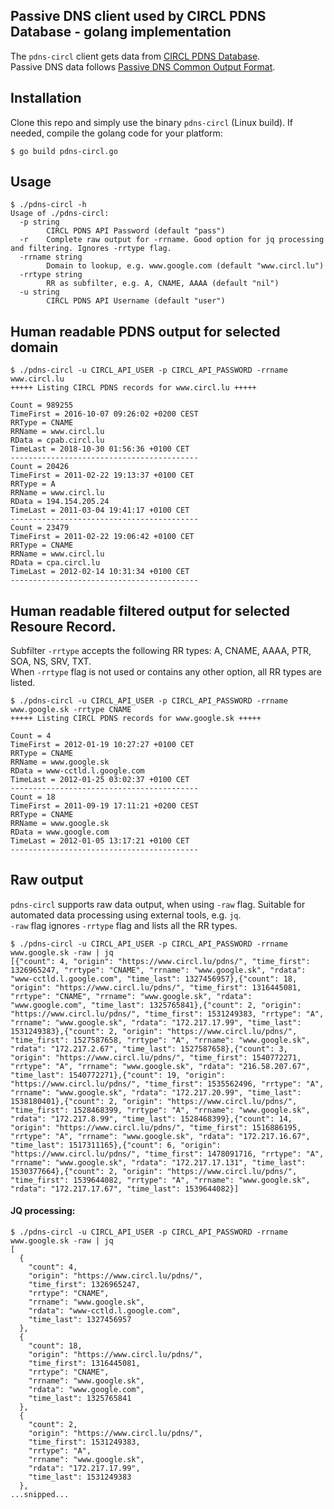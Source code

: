 ## Passive DNS client used by CIRCL PDNS Database - golang implementation
The `pdns-circl` client gets data from [CIRCL PDNS Database](https://www.circl.lu/services/passive-dns/).  
Passive DNS data follows [Passive DNS Common Output Format](https://www.ietf.org/archive/id/draft-dulaunoy-dnsop-passive-dns-cof-01.txt).  

## Installation
Clone this repo and simply use the binary `pdns-circl` (Linux build). If needed, compile the golang code for your platform: 
```
$ go build pdns-circl.go
```

## Usage
```
$ ./pdns-circl -h
Usage of ./pdns-circl:
  -p string
    	CIRCL PDNS API Password (default "pass")
  -r	Complete raw output for -rrname. Good option for jq processing and filtering. Ignores -rrtype flag.
  -rrname string
    	Domain to lookup, e.g. www.google.com (default "www.circl.lu")
  -rrtype string
    	RR as subfilter, e.g. A, CNAME, AAAA (default "nil")
  -u string
    	CIRCL PDNS API Username (default "user")
```


## Human readable PDNS output for selected domain
```
$ ./pdns-circl -u CIRCL_API_USER -p CIRCL_API_PASSWORD -rrname www.circl.lu 
+++++ Listing CIRCL PDNS records for www.circl.lu +++++

Count = 989255
TimeFirst = 2016-10-07 09:26:02 +0200 CEST
RRType = CNAME
RRName = www.circl.lu
RData = cpab.circl.lu
TimeLast = 2018-10-30 01:56:36 +0100 CET
------------------------------------------
Count = 20426
TimeFirst = 2011-02-22 19:13:37 +0100 CET
RRType = A
RRName = www.circl.lu
RData = 194.154.205.24
TimeLast = 2011-03-04 19:41:17 +0100 CET
------------------------------------------
Count = 23479
TimeFirst = 2011-02-22 19:06:42 +0100 CET
RRType = CNAME
RRName = www.circl.lu
RData = cpa.circl.lu
TimeLast = 2012-02-14 10:31:34 +0100 CET
------------------------------------------
```

## Human readable filtered output for selected Resoure Record.
Subfilter `-rrtype` accepts the following RR types: A, CNAME, AAAA, PTR, SOA, NS, SRV, TXT.  
When `-rrtype` flag is not used or contains any other option, all RR types are listed.
```
$ ./pdns-circl -u CIRCL_API_USER -p CIRCL_API_PASSWORD -rrname www.google.sk -rrtype CNAME
+++++ Listing CIRCL PDNS records for www.google.sk +++++

Count = 4
TimeFirst = 2012-01-19 10:27:27 +0100 CET
RRType = CNAME
RRName = www.google.sk
RData = www-cctld.l.google.com
TimeLast = 2012-01-25 03:02:37 +0100 CET
------------------------------------------
Count = 18
TimeFirst = 2011-09-19 17:11:21 +0200 CEST
RRType = CNAME
RRName = www.google.sk
RData = www.google.com
TimeLast = 2012-01-05 13:17:21 +0100 CET
------------------------------------------
```

## Raw output
`pdns-circl` supports raw data output, when using `-raw` flag. Suitable for automated data processing using external tools, e.g. `jq`.    
`-raw` flag ignores `-rrtype` flag and lists all the RR types.
```
$ ./pdns-circl -u CIRCL_API_USER -p CIRCL_API_PASSWORD -rrname www.google.sk -raw | jq
[{"count": 4, "origin": "https://www.circl.lu/pdns/", "time_first": 1326965247, "rrtype": "CNAME", "rrname": "www.google.sk", "rdata": "www-cctld.l.google.com", "time_last": 1327456957},{"count": 18, "origin": "https://www.circl.lu/pdns/", "time_first": 1316445081, "rrtype": "CNAME", "rrname": "www.google.sk", "rdata": "www.google.com", "time_last": 1325765841},{"count": 2, "origin": "https://www.circl.lu/pdns/", "time_first": 1531249383, "rrtype": "A", "rrname": "www.google.sk", "rdata": "172.217.17.99", "time_last": 1531249383},{"count": 2, "origin": "https://www.circl.lu/pdns/", "time_first": 1527587658, "rrtype": "A", "rrname": "www.google.sk", "rdata": "172.217.2.67", "time_last": 1527587658},{"count": 3, "origin": "https://www.circl.lu/pdns/", "time_first": 1540772271, "rrtype": "A", "rrname": "www.google.sk", "rdata": "216.58.207.67", "time_last": 1540772271},{"count": 19, "origin": "https://www.circl.lu/pdns/", "time_first": 1535562496, "rrtype": "A", "rrname": "www.google.sk", "rdata": "172.217.20.99", "time_last": 1538180401},{"count": 2, "origin": "https://www.circl.lu/pdns/", "time_first": 1528468399, "rrtype": "A", "rrname": "www.google.sk", "rdata": "172.217.8.99", "time_last": 1528468399},{"count": 14, "origin": "https://www.circl.lu/pdns/", "time_first": 1516886195, "rrtype": "A", "rrname": "www.google.sk", "rdata": "172.217.16.67", "time_last": 1517311165},{"count": 6, "origin": "https://www.circl.lu/pdns/", "time_first": 1478091716, "rrtype": "A", "rrname": "www.google.sk", "rdata": "172.217.17.131", "time_last": 1530377664},{"count": 2, "origin": "https://www.circl.lu/pdns/", "time_first": 1539644082, "rrtype": "A", "rrname": "www.google.sk", "rdata": "172.217.17.67", "time_last": 1539644082}]
```

#### JQ processing:
```
$ ./pdns-circl -u CIRCL_API_USER -p CIRCL_API_PASSWORD -rrname www.google.sk -raw | jq
[
  {
    "count": 4,
    "origin": "https://www.circl.lu/pdns/",
    "time_first": 1326965247,
    "rrtype": "CNAME",
    "rrname": "www.google.sk",
    "rdata": "www-cctld.l.google.com",
    "time_last": 1327456957
  },
  {
    "count": 18,
    "origin": "https://www.circl.lu/pdns/",
    "time_first": 1316445081,
    "rrtype": "CNAME",
    "rrname": "www.google.sk",
    "rdata": "www.google.com",
    "time_last": 1325765841
  },
  {
    "count": 2,
    "origin": "https://www.circl.lu/pdns/",
    "time_first": 1531249383,
    "rrtype": "A",
    "rrname": "www.google.sk",
    "rdata": "172.217.17.99",
    "time_last": 1531249383
  },
...snipped...
```




